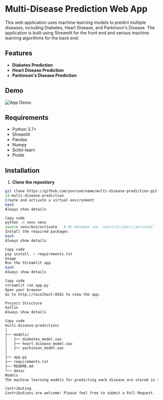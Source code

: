 # Multi-Disease Prediction Web App

This web application uses machine learning models to predict multiple diseases, including Diabetes, Heart Disease, and Parkinson's Disease. The application is built using Streamlit for the front end and various machine learning algorithms for the back end.

## Features

- **Diabetes Prediction**
- **Heart Disease Prediction**
- **Parkinson's Disease Prediction**

## Demo

![App Demo](link_to_demo_gif_or_image)

## Requirements

- Python 3.7+
- Streamlit
- Pandas
- Numpy
- Scikit-learn
- Pickle

## Installation

1. **Clone the repository**

```bash
git clone https://github.com/yourusername/multi-disease-prediction.git
cd multi-disease-prediction
Create and activate a virtual environment
bash
Always show details

Copy code
python -m venv venv
source venv/bin/activate   # On Windows use `venv\\Scripts\\activate`
Install the required packages
bash
Always show details

Copy code
pip install -r requirements.txt
Usage
Run the Streamlit app
bash
Always show details

Copy code
streamlit run app.py
Open your browser
Go to http://localhost:8501 to view the app.

Project Structure
kotlin
Always show details

Copy code
multi-disease-prediction/
│
├── models/
│   ├── diabetes_model.sav
│   ├── heart_disease_model.sav
│   ├── parkinson_model.sav
│
├── app.py
├── requirements.txt
├── README.md
└── data/
Models
The machine learning models for predicting each disease are stored in the models/ directory. They are loaded into the app using Pickle.

Contributing
Contributions are welcome! Please feel free to submit a Pull Request.

